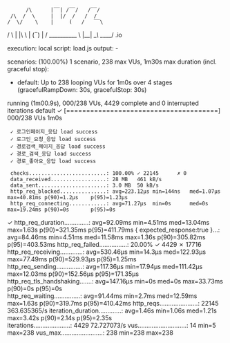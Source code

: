 
          /\      |‾‾| /‾‾/   /‾‾/   
     /\  /  \     |  |/  /   /  /    
    /  \/    \    |     (   /   ‾‾\  
/          \   |  |\  \ |  (‾)  |
/ __________ \  |__| \__\ \_____/ .io

execution: local
script: load.js
output: -

scenarios: (100.00%) 1 scenario, 238 max VUs, 1m30s max duration (incl. graceful stop):
* default: Up to 238 looping VUs for 1m0s over 4 stages (gracefulRampDown: 30s, gracefulStop: 30s)


running (1m00.9s), 000/238 VUs, 4429 complete and 0 interrupted iterations
default ✓ [======================================] 000/238 VUs  1m0s

     ✓ 로그인페이지_응답 load success
     ✓ 로그인_요청_응답 load success
     ✓ 경로검색_페이지_응답 load success
     ✓ 경로_검색_응답 load success
     ✓ 경로_좋아요_응답 load success

     checks.........................: 100.00% ✓ 22145      ✗ 0    
     data_received..................: 28 MB   461 kB/s
     data_sent......................: 3.0 MB  50 kB/s
     http_req_blocked...............: avg=223.12µs min=144ns   med=1.07µs   max=40.81ms p(90)=1.2µs    p(95)=1.23µs  
     http_req_connecting............: avg=71.27µs  min=0s      med=0s       max=19.24ms p(90)=0s       p(95)=0s      
✓ http_req_duration..............: avg=92.09ms  min=4.51ms  med=13.04ms  max=1.63s   p(90)=321.35ms p(95)=411.79ms
{ expected_response:true }...: avg=84.46ms  min=4.51ms  med=11.58ms  max=1.36s   p(90)=305.82ms p(95)=403.53ms
http_req_failed................: 20.00%  ✓ 4429       ✗ 17716
http_req_receiving.............: avg=530.46µs min=14.3µs  med=122.93µs max=77.49ms p(90)=529.93µs p(95)=1.25ms  
http_req_sending...............: avg=117.36µs min=17.94µs med=111.42µs max=12.03ms p(90)=152.56µs p(95)=171.35µs
http_req_tls_handshaking.......: avg=147.16µs min=0s      med=0s       max=33.73ms p(90)=0s       p(95)=0s      
http_req_waiting...............: avg=91.44ms  min=2.7ms   med=12.59ms  max=1.63s   p(90)=319.7ms  p(95)=410.42ms
http_reqs......................: 22145   363.635365/s
iteration_duration.............: avg=1.46s    min=1.06s   med=1.21s    max=3.42s   p(90)=2.14s    p(95)=2.35s   
iterations.....................: 4429    72.727073/s
vus............................: 14      min=5        max=238
vus_max........................: 238     min=238      max=238
